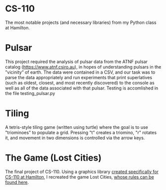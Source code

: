 # CS-110
The most notable projects (and necessary libraries) from my Python class at Hamilton.

# Pulsar
This project required the analysis of pulsar data from the ATNF pulsar catalog (https://www.atnf.csiro.au), in
hopes of understanding pulsars in the ”vicinity” of earth. The data were contained in a CSV, and our task was to parse the data appropriately and run experiments that print superlatives (such as oldest, closest, and most recently discovered) to the console as well as all of the data associated with that pulsar. Testing is accomlished in the file testing_pulsar.py

# Tiling
A tetris-style tiling game (written using turtle) where the goal is to use "triominoes" to populate a grid. Pressing "t" creates a triomino, "r" rotates it, and movement in two dimensions is controlled via the arrow keys.

# The Game (Lost Cities)
The final project of CS-110. Using a graphics library [created specifically for CS-110 at Hamilton](https://github.com/matthewjenkins97/CS110-Graphics), I recreated the game Lost Cities, [whose rules can be found here](https://cdn.1j1ju.com/medias/c8/66/47-lost-cities-rulebook.pdf).
